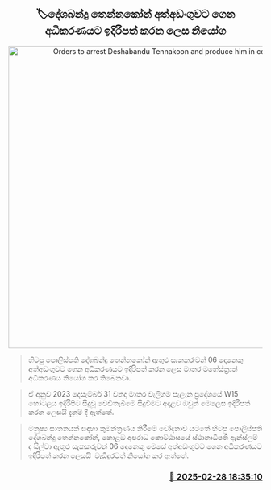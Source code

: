 <p align='center'><b><h2 align='center' title='Orders to arrest Deshabandu Tennakoon and produce him in court'>🏷දේශබන්දු තෙන්නකෝන් අත්අඩංගුවට ගෙන අධිකරණයට ඉදිරිපත් කරන ලෙස නියෝග</h2></b></p>
<p align='center'><img src='https://helakuru.sgp1.cdn.digitaloceanspaces.com/esana/images/lib/deshabandu-tennakoon-igp.jpg' width='600' alt='Orders to arrest Deshabandu Tennakoon and produce him in court'></p>

> හිටපු පොලිස්පති දේශබන්දු තෙන්නකෝන් ඇතුළු සැකකරුවන් 06 දෙනෙකු අත්අඩංගුවට ගෙන අධිකරණයට ඉදිරිපත් කරන ලෙස මාතර මහේස්ත්‍රාත් අධිකරණය නියෝග කර තිබෙනවා.

> ඒ අනුව 2023 දෙසැම්බර් 31 වනදා මාතර වැලිගම පැලෑන ප්‍රදේශයේ W15 හෝටලය ඉදිරිපිට සිදුවූ වෙඩිතැබීමේ සිදුවීමට අදාළව ඔවුන් මෙලෙස ඉදිරිපත් කරන ලෙසයි දැනුම් දී ඇත්තේ.

> මනුෂ්‍ය ඝාතනයක් සඳහා කුමන්ත්‍රණය කිරීමේ චෝදනාව යටතේ හිටපු පොලිස්පති දේශබන්දු තෙන්නකෝන්, කොළඹ අපරාධ කොට්ඨාසයේ ස්ථානාධිපති ඇන්ස්ලම් ද සිල්වා ඇතුළු සැකකරුවන් 06 දෙනෙකු මෙසේ අත්අඩංගුවට ගෙන අධිකරණයට ඉදිරිපත් කරන ලෙසයි  වැඩිදුරටත් නියෝග කර ඇත්තේ.  



<h3 align='right'><a href='https://www.helakuru.lk/esana/p/107922/'>📅 2025-02-28 18:35:10</a></h3>
